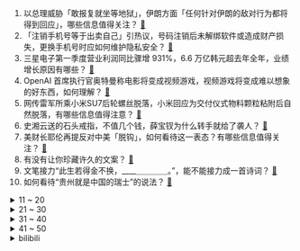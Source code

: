 1. 以总理威胁「敢报复就坐等地狱」，伊朗方面「任何针对伊朗的敌对行为都将得到回应」，哪些信息值得关注？ [:link:](https://www.zhihu.com/question/651823200)
2. 「注销手机号等于出卖自己」引热议，号码注销后未解绑软件或造成财产损失，更换手机号时应如何维护隐私安全？ [:link:](https://www.zhihu.com/question/651809525)
3. 三星电子第一季度营业利润同比骤增 931%，6.6 万亿韩元超去年全年，业绩增长原因有哪些？ [:link:](https://www.zhihu.com/question/651753860)
4. OpenAI 首席执行官奥特曼称电影将变成视频游戏，视频游戏将变成难以想象的好东西，如何理解？ [:link:](https://www.zhihu.com/question/651796208)
5. 网传雷军所乘小米SU7后轮螺丝脱落，小米回应为交付仪式物料颗粒粘附后自然脱落，有哪些信息值得注意？ [:link:](https://www.zhihu.com/question/651876195)
6. 史湘云送的石头戒指，不值几个钱，薛宝钗为什么转手就给了袭人？ [:link:](https://www.zhihu.com/question/651615458)
7. 美财长耶伦再提反对中美「脱钩」，如何看待这一表态？有哪些信息值得关注？ [:link:](https://www.zhihu.com/question/651875415)
8. 有没有让你珍藏许久的文案？ [:link:](https://www.zhihu.com/question/572855798)
9. 文笔接力“此生若得金不换，____＿＿＿＿。”，能不能接力成一首诗词？ [:link:](https://www.zhihu.com/question/648382238)
10. 如何看待“贵州就是中国的瑞士”的说法？ [:link:](https://www.zhihu.com/question/612387715)
<details>
<summary>11 ~ 20</summary>

11. 河北邯郸通报「男生被同学灌开水」，被烫伤学生治愈出院，校园霸凌事件为何屡禁不止？ [:link:](https://www.zhihu.com/question/651793668)
12. 为什么感觉外国的菜里很少有吃内脏的，而中国却经常看到？ [:link:](https://www.zhihu.com/question/643098546)
13. 哪些道理你只有经历过才会明白？ [:link:](https://www.zhihu.com/question/517425983)
14. 如果高校采用末位淘汰制，每学年绩点排名后10％的学生将被强制留级或劝退，会怎么样？ [:link:](https://www.zhihu.com/question/651128258)
15. 全国铁路迎假期返程客流高峰，4 月 6 日预计发送旅客 1790 万人次，哪些信息值得关注？ [:link:](https://www.zhihu.com/question/651878654)
16. 三大运营商回应「注销手机号等于出卖自己」，有哪些信息值得关注？如何保护好个人隐私？ [:link:](https://www.zhihu.com/question/651875229)
17. 人类现在有没有可能是宇宙中最高等的文明？ [:link:](https://www.zhihu.com/question/275244312)
18. 宫崎骏的告别电影《你想活出怎样的人生》上映，被称作「最难懂」的一部影片，你看懂了吗？如何评价这部影片？ [:link:](https://www.zhihu.com/question/651803867)
19. 你有什么秘密想一辈子都埋在心里？ [:link:](https://www.zhihu.com/question/308692374)
20. 现在经济学的主流是实证，以后有可能改变吗？ [:link:](https://www.zhihu.com/question/522398586)
</details>
<details>
<summary>21 ~ 30</summary>

21. 清明出游热，开封酒店预订暴增1000%，天水倡议市民让路于客，有人开车 4 小时没出上海，你出游了吗？ [:link:](https://www.zhihu.com/question/651756478)
22. 若干年后，我们都不在这个世界里，是否还有人记得我们？ [:link:](https://www.zhihu.com/question/651808392)
23. 有一个控制欲特别强的男朋友是什么体验？ [:link:](https://www.zhihu.com/question/403693757)
24. 如何评价《一人之下》漫画666（707）话？ [:link:](https://www.zhihu.com/question/651687535)
25. 美媒称纽约地区发生 4.7 级地震，目前当地情况如何，有哪些信息值得关注？ [:link:](https://www.zhihu.com/question/651849553)
26. 有些人为什么容易后悔? [:link:](https://www.zhihu.com/question/651805640)
27. 运动期间可以吃辣椒吗？ [:link:](https://www.zhihu.com/question/651830981)
28. 高速上是不是油车完胜电车？ [:link:](https://www.zhihu.com/question/612068284)
29. 台湾花莲地震已致 12 人遇难、1106 人受伤，灾区现场余震不断，救援过程中有哪注意事项？ [:link:](https://www.zhihu.com/question/651774896)
30. 何立峰在广州会见耶伦，耶伦此次中国行，其目的是什么？还有哪些信息值得关注？ [:link:](https://www.zhihu.com/question/651803409)
</details>
<details>
<summary>31 ~ 40</summary>

31. 如果可以时光倒流，你最想回到儿时的哪个阶段？ [:link:](https://www.zhihu.com/question/651766400)
32. 为什么别人一眼就知道你是老实人? [:link:](https://www.zhihu.com/question/644979426)
33. 如何评价LCK记者Ashley Kang发文「DDos导致T1无法单排影响了选手表现，情况并不公平」？ [:link:](https://www.zhihu.com/question/651771731)
34. 对你来说，工作是你生命中的「主业」还是「副业」？ [:link:](https://www.zhihu.com/question/651208336)
35. 青岛市成立联合调查组，全面调查太平陵公墓问题，如何看待此事？ [:link:](https://www.zhihu.com/question/651746331)
36. 北约成立乌克兰联合特派团，克宫发言人表示，俄罗斯与北约已进入直接对抗，这意味着什么？如何影响俄乌局势？ [:link:](https://www.zhihu.com/question/651745417)
37. 你见过哪些父母惊艳到你的教育方式？ [:link:](https://www.zhihu.com/question/264918610)
38. 有什么可以在家做的副业？ [:link:](https://www.zhihu.com/question/413534890)
39. 单届欧冠表现最强的球员是谁？ [:link:](https://www.zhihu.com/question/651444374)
40. 你是怎样变得不浮躁的？ [:link:](https://www.zhihu.com/question/264122691)
</details>
<details>
<summary>41 ~ 50</summary>

41. 江浙沪哪座城市最宜居？ [:link:](https://www.zhihu.com/question/629414196)
42. 香港发现首例人类感染猴疱疹病毒，患者曾被野生猴子袭击，有哪些信息值得我们关注？ [:link:](https://www.zhihu.com/question/651816648)
43. 哪个瞬间让你感受来自味蕾的「满足感」？ [:link:](https://www.zhihu.com/question/642018108)
44. 2024 LPL 春季赛JDG 3:0 WBG，如何评价这场比赛？ [:link:](https://www.zhihu.com/question/651805906)
45. 阳朔官方通报「进洞房」喝茶 3 分钟收费 168，涉事景区被处理，哪些信息值得关注？ [:link:](https://www.zhihu.com/question/651648193)
46. 人工智能“复活”已故明星引发争议，你怎么看待用“数字生命”复活逝者？ [:link:](https://www.zhihu.com/question/651823067)
47. 苏军为什么没有被德军耗尽人力? [:link:](https://www.zhihu.com/question/651666528)
48. 读完平凡的世界，书中三个女主人公，贺秀莲，田晓霞，田润叶，你觉得谁的人生才是我们应该有的人生？ [:link:](https://www.zhihu.com/question/588481873)
49. 胖真的是一件很丢人的事吗? [:link:](https://www.zhihu.com/question/525944677)
50. 妹妹都是怎么坑哥哥的？ [:link:](https://www.zhihu.com/question/305097242)
</details><details>
<summary>bilibili</summary>

</details>